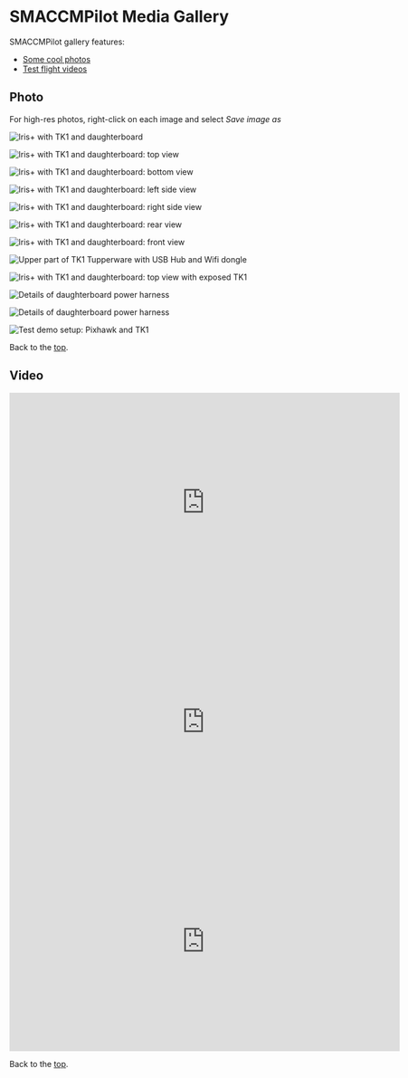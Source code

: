 <a name="top"></a>

# SMACCMPilot Media Gallery

SMACCMPilot gallery features:

* [Some cool photos][photo]
* [Test flight videos][video]

<a name="photo"></a>

## Photo

For high-res photos, right-click on each image and select *Save image as*

![Iris+ with TK1 and daughterboard](/images/IMG_1230.jpg)

![Iris+ with TK1 and daughterboard: top view](/images/IMG_1231.jpg)

![Iris+ with TK1 and daughterboard: bottom view](/images/IMG_1232.jpg)

![Iris+ with TK1 and daughterboard: left side view](/images/IMG_1233.jpg)

![Iris+ with TK1 and daughterboard: right side view](/images/IMG_1234.jpg)

![Iris+ with TK1 and daughterboard: rear view](/images/IMG_1235.jpg)

![Iris+ with TK1 and daughterboard: front view](/images/IMG_1236.jpg)

![Upper part of TK1 Tupperware with USB Hub and Wifi dongle](/images/IMG_1237.jpg)

![Iris+ with TK1 and daughterboard: top view with exposed TK1](/images/IMG_1238.jpg)

![Details of daughterboard power harness](/images/IMG_1239.jpg)

![Details of daughterboard power harness](/images/IMG_1240.jpg)

![Test demo setup: Pixhawk and TK1](/images/IMG_1243.jpg)

Back to the <a href="#top">top</a>.

<a name="video"></a>

## Video

<iframe width="690" height="388" src="https://www.youtube.com/embed/bIjKFqnsnT0" frameborder="0" allowfullscreen></iframe>

<iframe width="690" height="388" src="https://www.youtube.com/embed/UoQgGAi8A2o" frameborder="0" allowfullscreen></iframe>

<iframe width="690" height="388" src="https://www.youtube.com/embed/10WBPEO-xAw" frameborder="0" allowfullscreen></iframe>

Back to the <a href="#top">top</a>.

[video]: #video
[photo]: #photo
[top]: #top
